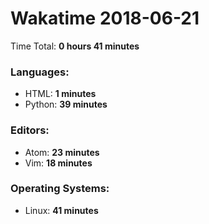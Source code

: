 # Wakatime 2018-06-21

Time Total: **0 hours 41 minutes**

### Languages:
- HTML: **1 minutes** 
- Python: **39 minutes** 

### Editors:
- Atom: **23 minutes** 
- Vim: **18 minutes** 

### Operating Systems:
- Linux: **41 minutes** 

